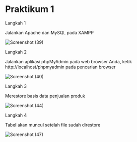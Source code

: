 <h1> Praktikum 1 </h1>

Langkah 1

Jalankan Apache dan MySQL pada XAMPP 

![Screenshot (39)](https://github.com/bimaiueo/README.md/assets/145304580/657bbce9-efdc-441c-bc44-2b60cafc0dfe)

Langkah 2

Jalankan aplikasi phpMyAdmin pada web browser Anda, ketik http://localhost/phpmyadmin pada pencarian browser 

![Screenshot (40)](https://github.com/bimaiueo/README.md/assets/145304580/5e06597f-b763-458c-ad29-e4a51f689836)

Langkah 3

Merestore basis data penjualan produk

![Screenshot (44)](https://github.com/bimaiueo/README.md/assets/145304580/f8a58281-e14f-4104-b86d-ba21b7e77177)

Langkah 4 

Tabel akan muncul setelah file sudah direstore

![Screenshot (47)](https://github.com/bimaiueo/README.md/assets/145304580/e4de3ade-c766-4d88-970b-28b9e3117a89)
